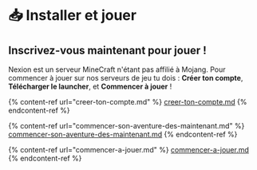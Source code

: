 # 📥 Installer et jouer

## Inscrivez-vous maintenant pour jouer !&#x20;

Nexion est un serveur MineCraft n'étant pas affilié à Mojang. Pour commencer à jouer sur nos serveurs de jeu tu dois : **Créer ton compte**, **Télécharger le launcher**, et **Commencer à jouer** !

{% content-ref url="creer-ton-compte.md" %}
[creer-ton-compte.md](creer-ton-compte.md)
{% endcontent-ref %}

{% content-ref url="commencer-son-aventure-des-maintenant.md" %}
[commencer-son-aventure-des-maintenant.md](commencer-son-aventure-des-maintenant.md)
{% endcontent-ref %}

{% content-ref url="commencer-a-jouer.md" %}
[commencer-a-jouer.md](commencer-a-jouer.md)
{% endcontent-ref %}

